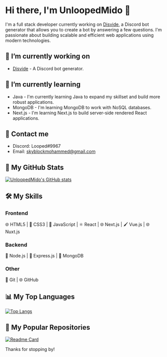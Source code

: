 # Hi there, I'm UnloopedMido 👋

I'm a full stack developer currently working on [Disvide](https://github.com/Cored-Inc/Disvide), a Discord bot generator that allows you to create a bot by answering a few questions. I'm passionate about building scalable and efficient web applications using modern technologies.

## 🔭 I’m currently working on

- [Disvide](https://github.com/Cored-Inc/Disvide) - A Discord bot generator.

## 🌱 I’m currently learning

- Java - I'm currently learning Java to expand my skillset and build more robust applications.
- MongoDB - I'm learning MongoDB to work with NoSQL databases.
- Next.js - I'm learning Next.js to build server-side rendered React applications.

## 💬 Contact me

- Discord: Looped#9967
- Email: skyblockmohammed@gmail.com

## 🚀 My GitHub Stats

[![UnloopedMido's GitHub stats](https://github-readme-stats.vercel.app/api?username=UnloopedMido&show_icons=true&theme=radical)](https://github.com/UnloopedMido)

## 🛠️ My Skills

### Frontend

🌐 HTML5 | 🎨 CSS3 | 🚀 JavaScript | ⚛️ React | 🌐 Next.js | 🖌️ Vue.js | 🌐 Nuxt.js

### Backend

🚀 Node.js | 🚀 Express.js | 🍃 MongoDB

### Other

🌱 Git | 🌐 GitHub

## 📊 My Top Languages

[![Top Langs](https://github-readme-stats.vercel.app/api/top-langs/?username=UnloopedMido&layout=compact)](https://github.com/UnloopedMido)

## 🌟 My Popular Repositories

[![Readme Card](https://github-readme-stats.vercel.app/api/pin/?username=Cored-Inc&repo=Disvide)](https://github.com/Cored-Inc/Disvide)

Thanks for stopping by!
